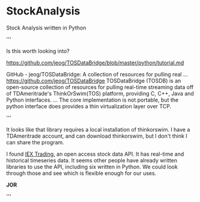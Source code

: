 # StockAnalysis
Stock Analysis written in Python


'''

Is this worth looking into?

https://github.com/jeog/TOSDataBridge/blob/master/python/tutorial.md

GitHub - jeog/TOSDataBridge: A collection of resources for pulling real ...
https://github.com/jeog/TOSDataBridge
TOSDataBridge (TOSDB) is an open-source collection of resources for pulling real-time streaming data off of TDAmeritrade's ThinkOrSwim(TOS) platform, providing C, C++, Java and Python interfaces. ... The core implementation is not portable, but the python interface does provides a thin virtualization layer over TCP.


'''

It looks like that library requires a local installation of thinkorswim. I have a TDAmeritrade account, and can download thinkorswim, but I don't think I can share the program.

I found [IEX Trading](https://iextrading.com/developer/docs/), an open access stock data API. It has real-time and historical timeseries data. It seems other people have already written libraries to use the API, including six written in Python. We could look through those and see which is flexible enough for our uses.

**JOR**

'''
